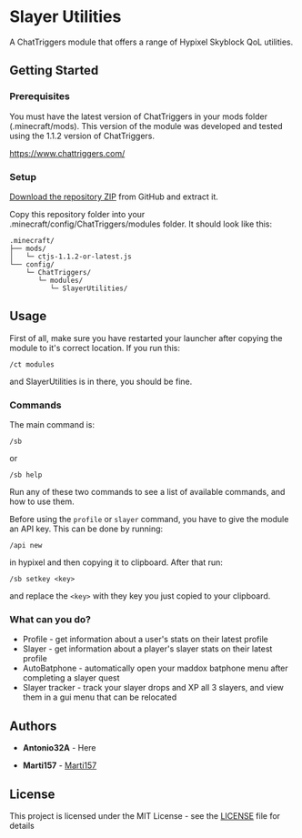 # Slayer Utilities

A ChatTriggers module that offers a range of Hypixel Skyblock QoL utilities.

## Getting Started

### Prerequisites

You must have the latest version of ChatTriggers in your mods folder (.minecraft/mods). This version of the module was developed and tested using the 1.1.2 version of ChatTriggers.

https://www.chattriggers.com/

### Setup

[Download the repository ZIP](https://github.com/Antonio32A/SlayerUtilities/archive/master.zip) from GitHub and extract it.

Copy this repository folder into your .minecraft/config/ChatTriggers/modules folder.
It should look like this:

```
.minecraft/
├── mods/
│   └─ ctjs-1.1.2-or-latest.js
└── config/
    └─ ChatTriggers/
       └─ modules/
          └─ SlayerUtilities/
```

## Usage

First of all, make sure you have restarted your launcher after copying the module to it's correct location.
If you run this:

```
/ct modules
```

and SlayerUtilities is in there, you should be fine.

### Commands

The main command is:

```
/sb
```
or
```
/sb help
```

Run any of these two commands to see a list of available commands, and how to use them.

Before using the `profile` or `slayer` command, you have to give the module an API key.
This can be done by running:

```
/api new
```

in hypixel and then copying it to clipboard. After that run:

```
/sb setkey <key>
```

and replace the `<key>` with they key you just copied to your clipboard.

### What can you do?

* Profile - get information about a user's stats on their latest profile
* Slayer - get information about a player's slayer stats on their latest profile
* AutoBatphone - automatically open your maddox batphone menu after completing a slayer quest
* Slayer tracker - track your slayer drops and XP all 3 slayers, and view them in a gui menu that can be relocated

## Authors

* **Antonio32A** - Here

* **Marti157** - [Marti157](https://github.com/marti157)

## License

This project is licensed under the MIT License - see the [LICENSE](LICENSE) file for details

